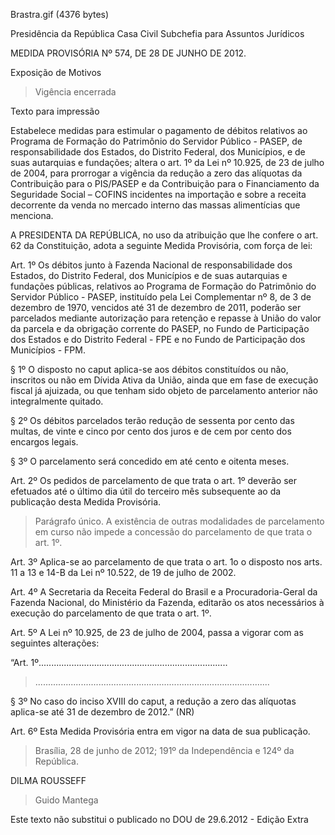 Brastra.gif (4376 bytes)

Presidência da República
Casa Civil
Subchefia para Assuntos Jurídicos


MEDIDA PROVISÓRIA Nº 574, DE 28 DE JUNHO DE 2012.

Exposição de Motivos
> Vigência encerrada

Texto para impressão

Estabelece medidas para estimular o pagamento de débitos relativos ao Programa de Formação do Patrimônio do Servidor Público - PASEP, de responsabilidade dos Estados, do Distrito Federal, dos Municípios, e de suas autarquias e fundações; altera o art. 1º da Lei nº 10.925, de 23 de julho de 2004, para prorrogar a vigência da redução a zero das alíquotas da Contribuição para o PIS/PASEP e da Contribuição para o Financiamento da Seguridade Social – COFINS incidentes na importação e sobre a receita decorrente da venda no mercado interno das massas alimentícias que menciona.


A PRESIDENTA DA REPÚBLICA, no uso da atribuição que lhe confere o art. 62 da Constituição, adota a seguinte Medida Provisória, com força de lei:

Art. 1º  Os débitos junto à Fazenda Nacional de responsabilidade dos Estados, do Distrito Federal, dos Municípios e de suas autarquias e fundações públicas, relativos ao Programa de Formação do Patrimônio do Servidor Público - PASEP, instituído pela Lei Complementar nº 8, de 3 de dezembro de 1970, vencidos até 31 de dezembro de 2011, poderão ser parcelados mediante autorização para retenção e repasse à União do valor da parcela e da obrigação corrente do PASEP, no Fundo de Participação dos Estados e do Distrito Federal - FPE e no Fundo de Participação dos Municípios - FPM.

§ 1º  O disposto no caput aplica-se aos débitos constituídos ou não, inscritos ou não em Dívida Ativa da União, ainda que em fase de execução fiscal já ajuizada, ou que tenham sido objeto de parcelamento anterior não integralmente quitado.

§ 2º  Os débitos parcelados terão redução de sessenta por cento das multas, de vinte e cinco por cento dos juros e de cem por cento dos encargos legais.

§ 3º  O parcelamento será concedido em até cento e oitenta meses.

Art. 2º  Os pedidos de parcelamento de que trata o art. 1º deverão ser efetuados até o último dia útil do terceiro mês subsequente ao da publicação desta Medida Provisória.

> Parágrafo único. A existência de outras modalidades de parcelamento em curso não impede a concessão do parcelamento de que trata o art. 1º.

Art. 3º  Aplica-se ao parcelamento de que trata o art. 1o o disposto nos arts. 11 a 13 e  14-B da Lei nº 10.522, de 19 de julho de 2002.

Art. 4º  A Secretaria da Receita Federal do Brasil e a Procuradoria-Geral da Fazenda Nacional, do Ministério da Fazenda, editarão os atos necessários à execução do parcelamento de que trata o art. 1º.

Art. 5º  A Lei nº 10.925, de 23 de julho de 2004, passa a vigorar com as seguintes alterações:



“Art. 1º...........................................................................

> .............................................................................................

§ 3º  No caso do inciso XVIII do  caput, a redução a zero das alíquotas aplica-se até 31 de dezembro de 2012.” (NR)

Art. 6º  Esta Medida Provisória entra em vigor na data de sua publicação.

> Brasília, 28 de junho de 2012; 191º da Independência e 124º da República.

DILMA ROUSSEFF
> Guido Mantega

Este texto não substitui o publicado no DOU de 29.6.2012 - Edição Extra





















